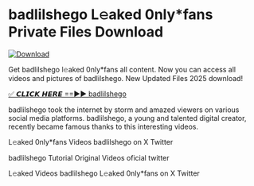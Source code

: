 # badlilshego L𝚎aked 0nly*fans Private Files Download

[![Download](https://i.imgur.com/PoXn3jX.png)](https://mediafirer.com/badlilshego)

Get badlilshego l𝚎aked 0nly*fans all content. Now you can access all videos and pictures of badlilshego. New Updated Files 2025 download!

[✅ 𝘾𝙇𝙄𝘾𝙆 𝙃𝙀𝙍𝙀 ==►► badlilshego](https://mediafirer.com/badlilshego)

badlilshego took the internet by storm and amazed viewers on various social media platforms. badlilshego, a young and talented digital creator, recently became famous thanks to this interesting videos.

L𝚎aked 0nly*fans Videos badlilshego on X Twitter

badlilshego Tutorial Original Videos oficial twitter

L𝚎aked Videos badlilshego L𝚎aked 0nly*fans on X Twitter